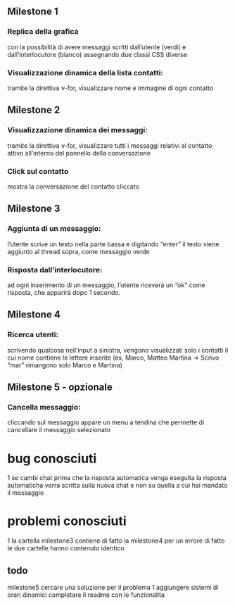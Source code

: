 ## Milestone 1

### Replica della grafica
 con la possibilità di avere messaggi scritti dall’utente (verdi) e dall’interlocutore (bianco) assegnando due classi CSS diverse

### Visualizzazione dinamica della lista contatti:
 tramite la direttiva v-for, visualizzare nome e immagine di ogni contatto

## Milestone 2

### Visualizzazione dinamica dei messaggi:
 tramite la direttiva v-for, visualizzare tutti i messaggi relativi al contatto attivo all’interno del pannello della conversazione

### Click sul contatto
mostra la conversazione del contatto cliccato


## Milestone 3

### Aggiunta di un messaggio:
l’utente scrive un testo nella parte bassa e digitando “enter” il testo viene aggiunto al thread sopra, come messaggio verde

### Risposta dall’interlocutore:
 ad ogni inserimento di un messaggio, l’utente riceverà un “ok” come risposta, che apparirà dopo 1 secondo.

## Milestone 4

### Ricerca utenti:
 scrivendo qualcosa nell’input a sinistra, vengono visualizzati solo i contatti il cui nome contiene le lettere inserite (es, Marco, Matteo Martina -> Scrivo “mar” rimangono solo Marco e Martina)

## Milestone 5 - opzionale

### Cancella messaggio:
 cliccando sul messaggio appare un menu a tendina che permette di cancellare il messaggio selezionato





# bug conosciuti

1 se cambi chat prima che la risposta automatica venga eseguita la risposta automaticha verra scritta sulla nuova chat e non su quella a cui hai mandato il messaggio

# problemi conosciuti

1 la cartella milestone3 contiene di fatto la milestone4 per un errore di fatto le due cartelle hanno contenuto identico


## todo

milestone5
cercare una soluzione per il problema 1
aggiungere sistemi di orari dinamici
completare il readme con le funzionalita